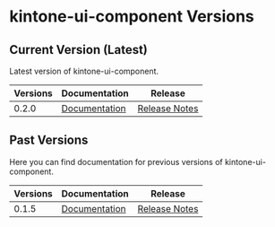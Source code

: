 # kintone-ui-component Versions
 
## Current Version (Latest)
Latest version of kintone-ui-component.
 
| Versions| Documentation| Release|
| --- | --- | --- |
| 0.2.0| [Documentation](../)| [Release Notes](https://github.com/kintone/kintone-ui-component/releases/tag/v0.2.0)|
 
## Past Versions
Here you can find documentation for previous versions of kintone-ui-component.
 
| Versions| Documentation| Release|
| --- | --- | --- |
| 0.1.5| [Documentation](../../0.1.5/)| [Release Notes](https://github.com/kintone/kintone-ui-component/releases/tag/v0.1.5)|